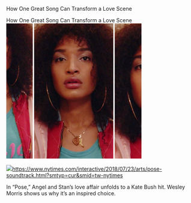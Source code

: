 How One Great Song Can Transform a Love Scene

How One Great Song Can Transform a Love Scene
![](../_resources/cce289eea37f2a949be3951c0245f9f2.png)

![](../_resources/0c87615228ac684f3ee868718deb902a.png)https://www.nytimes.com/interactive/2018/07/23/arts/pose-soundtrack.html?smtyp=cur&smid=tw-nytimes

In “Pose,” Angel and Stan’s love affair unfolds to a Kate Bush hit. Wesley Morris shows us why it’s an inspired choice.